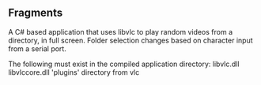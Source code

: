 ## Fragments

A C# based application that uses libvlc to play random videos from a directory, in full screen. Folder selection changes based on character input from a serial port. 

The following must exist in the compiled application directory:
libvlc.dll
libvlccore.dll
'plugins' directory from vlc 


